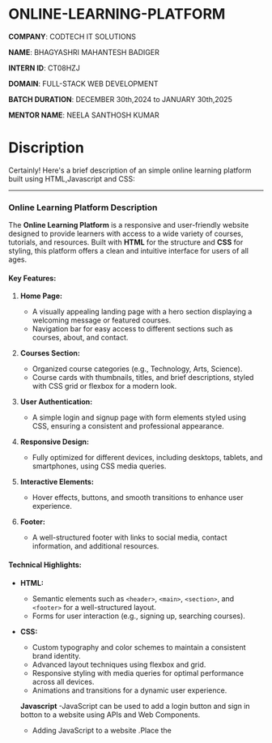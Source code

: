 
# ONLINE-LEARNING-PLATFORM

**COMPANY**: CODTECH IT SOLUTIONS

**NAME**: BHAGYASHRI MAHANTESH BADIGER

**INTERN ID**: CT08HZJ

**DOMAIN**: FULL-STACK WEB DEVELOPMENT

**BATCH DURATION**: DECEMBER 30th,2024 to JANUARY 30th,2025

**MENTOR NAME**: NEELA SANTHOSH KUMAR

# Discription
Certainly! Here's a brief description of an simple online learning platform built using HTML,Javascript and CSS:

---

### **Online Learning Platform Description**

The **Online Learning Platform** is a responsive and user-friendly website designed to provide learners with access to a wide variety of courses, tutorials, and resources. Built with **HTML** for the structure and **CSS** for styling, this platform offers a clean and intuitive interface for users of all ages.

#### **Key Features:**
1. **Home Page:**  
   - A visually appealing landing page with a hero section displaying a welcoming message or featured courses.  
   - Navigation bar for easy access to different sections such as courses, about, and contact.

2. **Courses Section:**  
   - Organized course categories (e.g., Technology, Arts, Science).  
   - Course cards with thumbnails, titles, and brief descriptions, styled with CSS grid or flexbox for a modern look.

3. **User Authentication:**  
   - A simple login and signup page with form elements styled using CSS, ensuring a consistent and professional appearance.

4. **Responsive Design:**  
   - Fully optimized for different devices, including desktops, tablets, and smartphones, using CSS media queries.

5. **Interactive Elements:**  
   - Hover effects, buttons, and smooth transitions to enhance user experience.  

6. **Footer:**  
   - A well-structured footer with links to social media, contact information, and additional resources.

#### **Technical Highlights:**
- **HTML:**  
   - Semantic elements such as `<header>`, `<main>`, `<section>`, and `<footer>` for a well-structured layout.  
   - Forms for user interaction (e.g., signing up, searching courses).

- **CSS:**  
   - Custom typography and color schemes to maintain a consistent brand identity.  
   - Advanced layout techniques using flexbox and grid.  
   - Responsive styling with media queries for optimal performance across all devices.  
   - Animations and transitions for a dynamic user experience.
 
  **Javascript**
    -JavaScript can be used to add a login button and sign in botton to a website using APIs and Web Components.
   - Adding JavaScript to a website .Place the <script> tag in the <head> or <body> section of the HTML
     The <head> section is often used to keep JavaScript code contained

---

# OUTPUT
![Image](https://github.com/user-attachments/assets/5cc139bb-0ec3-4ddb-aad3-99ec7ec09969)
![Image](https://github.com/user-attachments/assets/82ccc178-f9e4-4f2e-9e2a-c281249bc8e2)
